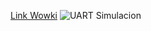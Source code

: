 [Link Wowki](https://wokwi.com/projects/369086672500601857)
![UART Simulacion](https://github.com/ISPC-TST-CONTROL-Y-SERVICIOS/proyecto-final-grupo-3/assets/93406660/6051120b-d80b-4325-8d44-39834faba96d)
